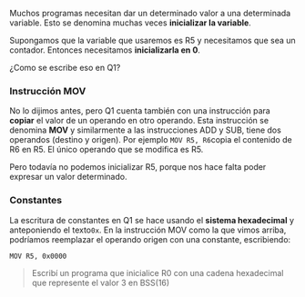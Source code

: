 Muchos programas necesitan dar un determinado valor a una determinada variable. Esto se denomina muchas veces **inicializar la variable**.

Supongamos que la variable que usaremos es R5 y necesitamos que sea un contador. Entonces necesitamos **inicializarla en 0**.

¿Como se escribe eso en Q1?


### Instrucción MOV
No lo dijimos antes, pero Q1 cuenta también con una instrucción para **copiar** el valor de un operando en otro operando. Esta instrucción se denomina **MOV** y similarmente a las instrucciones ADD y SUB, tiene dos operandos (destino y origen). Por ejemplo ```MOV R5, R6```copia el contenido de R6 en R5. El único operando que se modifica es R5.

Pero todavía no podemos inicializar R5, porque nos hace falta poder expresar un valor determinado.

### Constantes

La escritura de constantes en Q1 se hace usando el **sistema hexadecimal** y anteponiendo el texto```0x```. En la instrucción MOV como la que vimos arriba, podríamos reemplazar el operando origen con una constante, escribiendo: 
```
MOV R5, 0x0000
```

> Escribí un programa que inicialice R0 con una cadena hexadecimal que represente el valor 3 en BSS(16)